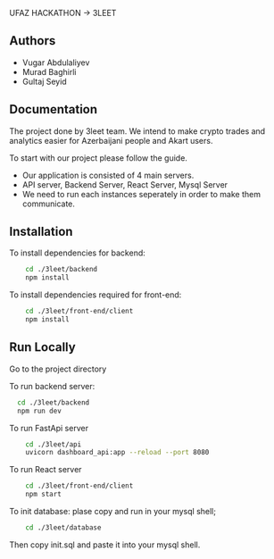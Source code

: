 UFAZ HACKATHON -> 3LEET 
## Authors

- Vugar Abdulaliyev
- Murad Baghirli
- Gultaj Seyid




## Documentation

The project done by 3leet team. We intend to make crypto trades and analytics easier for Azerbaijani people and Akart users.

To start with our project please follow the guide.
- Our application is consisted of 4 main servers.
- API server, Backend Server, React Server, Mysql Server
- We need to run each instances seperately in order to make them communicate.




## Installation

To install dependencies for backend:
```bash
    cd ./3leet/backend
    npm install
```

To install dependencies required for front-end:
```bash
    cd ./3leet/front-end/client
    npm install
```

    
## Run Locally

Go to the project directory

To run backend server:
```bash
  cd ./3leet/backend
  npm run dev
```

To run FastApi server

```bash
    cd ./3leet/api
    uvicorn dashboard_api:app --reload --port 8080
```

To run React server

```bash
    cd ./3leet/front-end/client
    npm start
```

To init database: plase copy and run in your mysql shell;
```bash
    cd ./3leet/database
```
Then copy init.sql and paste it into your mysql shell.

